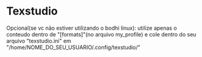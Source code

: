 # Texstudio
Opcional(se vc não estiver utilizando o bodhi linux): utilize apenas o conteudo dentro de "[formats]"(no arquivo my_profile) e cole dentro do seu arquivo "texstudio.ini" em "/home/NOME_DO_SEU_USUARIO/.config/texstudio/"
